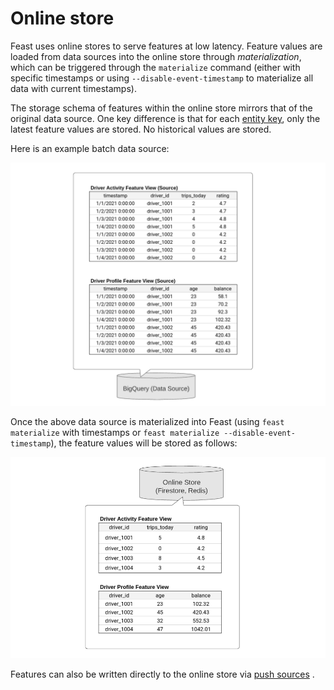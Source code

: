 # Online store

Feast uses online stores to serve features at low latency.
Feature values are loaded from data sources into the online store through _materialization_, which can be triggered through the `materialize` command (either with specific timestamps or using `--disable-event-timestamp` to materialize all data with current timestamps).

The storage schema of features within the online store mirrors that of the original data source.
One key difference is that for each [entity key](../concepts/entity.md), only the latest feature values are stored.
No historical values are stored.

Here is an example batch data source:

![](../../.gitbook/assets/image%20%286%29.png)

Once the above data source is materialized into Feast (using `feast materialize` with timestamps or `feast materialize --disable-event-timestamp`), the feature values will be stored as follows:

![](../../.gitbook/assets/image%20%285%29.png)

Features can also be written directly to the online store via [push sources](../../reference/data-sources/push.md) .
